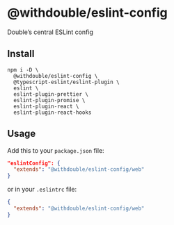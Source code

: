 # @withdouble/eslint-config

Double’s central ESLint config

## Install

```
npm i -D \
  @withdouble/eslint-config \
  @typescript-eslint/eslint-plugin \
  eslint \
  eslint-plugin-prettier \
  eslint-plugin-promise \
  eslint-plugin-react \
  eslint-plugin-react-hooks
```

## Usage

Add this to your `package.json` file:

```json
"eslintConfig": {
  "extends": "@withdouble/eslint-config/web"
}
```

or in your `.eslintrc` file:

```json
{
  "extends": "@withdouble/eslint-config/web"
}
```
